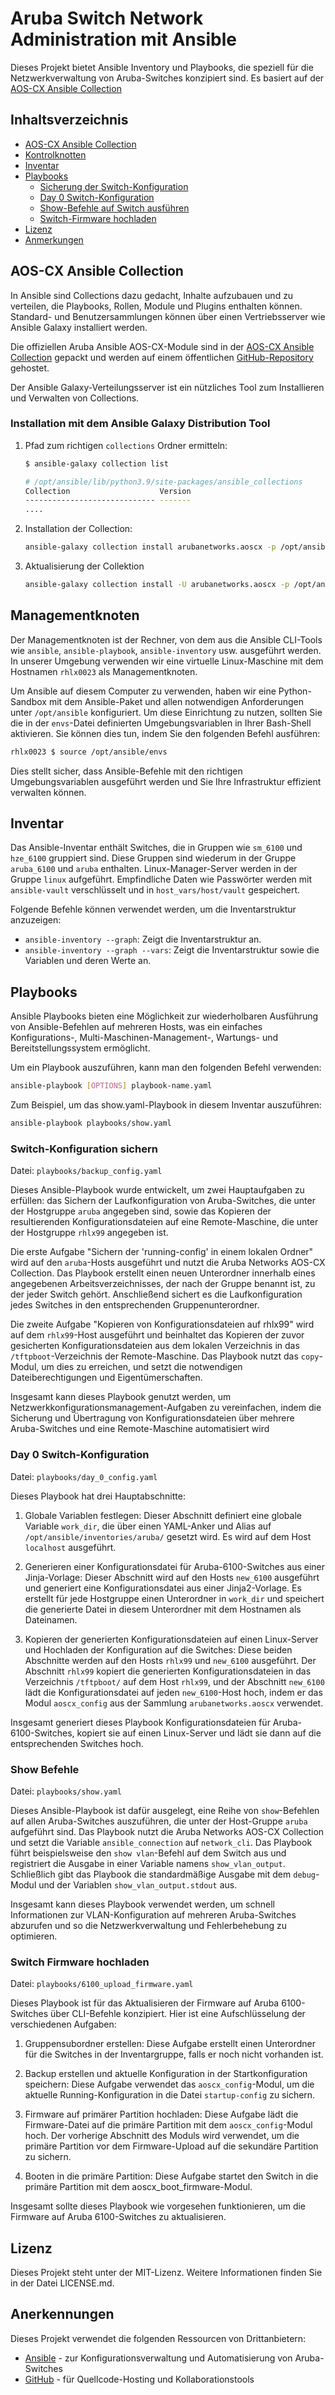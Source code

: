 # Aruba Switch Network Administration mit Ansible

Dieses Projekt bietet Ansible Inventory und Playbooks, die speziell für die Netzwerkverwaltung von Aruba-Switches konzipiert sind. Es basiert auf der [AOS-CX Ansible Collection](https://developer.arubanetworks.com/aruba-aoscx/docs/getting-started-with-ansible-and-aos-cx)

## Inhaltsverzeichnis

- [AOS-CX Ansible Collection](#aos-cx-ansible-collection)
- [Kontrolknotten](#kontrollknoten)
- [Inventar](#inventar)
- [Playbooks](#playbooks)
  - [Sicherung der Switch-Konfiguration](#sicherung-der-switch-konfiguration)
  - [Day 0 Switch-Konfiguration](#day-0-switch-konfiguration)
  - [Show-Befehle auf Switch ausführen](#show-befehle)
  - [Switch-Firmware hochladen](#switch-firmware-hochladen)
- [Lizenz](#lizenz)
- [Anmerkungen](#anerkennungen)

## AOS-CX Ansible Collection

In Ansible sind Collections dazu gedacht, Inhalte aufzubauen und zu verteilen, die Playbooks, Rollen, Module und Plugins enthalten können. Standard- und Benutzersammlungen können über einen Vertriebsserver wie Ansible Galaxy installiert werden.

Die offiziellen Aruba Ansible AOS-CX-Module sind in der [AOS-CX Ansible Collection](https://developer.arubanetworks.com/aruba-aoscx/docs/using-the-aos-cx-ansible-collection) gepackt und werden auf einem öffentlichen [GitHub-Repository](https://github.com/aruba/aoscx-ansible-collection) gehostet.

Der Ansible Galaxy-Verteilungsserver ist ein nützliches Tool zum Installieren und Verwalten von Collections.

### Installation mit dem Ansible Galaxy Distribution Tool

1. Pfad zum richtigen `collections` Ordner ermitteln:

    ```bash
    $ ansible-galaxy collection list

    # /opt/ansible/lib/python3.9/site-packages/ansible_collections
    Collection                    Version
    ----------------------------- -------
    ....
    ```

2. Installation der Collection:

    ```bash
    ansible-galaxy collection install arubanetworks.aoscx -p /opt/ansible/lib/python3.9/site-packages/ansible_collections 
    ```

3. Aktualisierung der Collektion

    ```bash
    ansible-galaxy collection install -U arubanetworks.aoscx -p /opt/ansible/lib/python3.9/site-packages/ansible_collections 
    ```

## Managementknoten

Der Managementknoten ist der Rechner, von dem aus die Ansible CLI-Tools wie `ansible`, `ansible-playbook`, `ansible-inventory` usw. ausgeführt werden. In unserer Umgebung verwenden wir eine virtuelle Linux-Maschine mit dem Hostnamen `rhlx0023` als Managementknoten.

Um Ansible auf diesem Computer zu verwenden, haben wir eine Python-Sandbox mit dem Ansible-Paket und allen notwendigen Anforderungen unter `/opt/ansible` konfiguriert. Um diese Einrichtung zu nutzen, sollten Sie die in der `envs`-Datei definierten Umgebungsvariablen in Ihrer Bash-Shell aktivieren. Sie können dies tun, indem Sie den folgenden Befehl ausführen:

```bash
rhlx0023 $ source /opt/ansible/envs
```

Dies stellt sicher, dass Ansible-Befehle mit den richtigen Umgebungsvariablen ausgeführt werden und Sie Ihre Infrastruktur effizient verwalten können.

## Inventar

Das Ansible-Inventar enthält Switches, die in Gruppen wie `sm_6100` und `hze_6100` gruppiert sind. Diese Gruppen sind wiederum in der Gruppe `aruba_6100` und `aruba` enthalten. Linux-Manager-Server werden in der Gruppe `linux` aufgeführt. Empfindliche Daten wie Passwörter werden mit `ansible-vault` verschlüsselt und in `host_vars/host/vault` gespeichert.

Folgende Befehle können verwendet werden, um die Inventarstruktur anzuzeigen:

- `ansible-inventory --graph`: Zeigt die Inventarstruktur an.
- `ansible-inventory --graph --vars`: Zeigt die Inventarstruktur sowie die Variablen und deren Werte an.

## Playbooks

Ansible Playbooks bieten eine Möglichkeit zur wiederholbaren Ausführung von Ansible-Befehlen auf mehreren Hosts, was ein einfaches Konfigurations-, Multi-Maschinen-Management-, Wartungs- und Bereitstellungssystem ermöglicht.

Um ein Playbook auszuführen, kann man den folgenden Befehl verwenden:

```bash
ansible-playbook [OPTIONS] playbook-name.yaml
```

Zum Beispiel, um das show.yaml-Playbook in diesem Inventar auszuführen:

```bash
ansible-playbook playbooks/show.yaml
```

### Switch-Konfiguration sichern

Datei: `playbooks/backup_config.yaml`

Dieses Ansible-Playbook wurde entwickelt, um zwei Hauptaufgaben zu erfüllen: das Sichern der Laufkonfiguration von Aruba-Switches, die unter der Hostgruppe `aruba` angegeben sind, sowie das Kopieren der resultierenden Konfigurationsdateien auf eine Remote-Maschine, die unter der Hostgruppe `rhlx99` angegeben ist.

Die erste Aufgabe "Sichern der 'running-config' in einem lokalen Ordner" wird auf den `aruba`-Hosts ausgeführt und nutzt die Aruba Networks AOS-CX Collection. Das Playbook erstellt einen neuen Unterordner innerhalb eines angegebenen Arbeitsverzeichnisses, der nach der Gruppe benannt ist, zu der jeder Switch gehört. Anschließend sichert es die Laufkonfiguration jedes Switches in den entsprechenden Gruppenunterordner.

Die zweite Aufgabe "Kopieren von Konfigurationsdateien auf rhlx99" wird auf dem `rhlx99`-Host ausgeführt und beinhaltet das Kopieren der zuvor gesicherten Konfigurationsdateien aus dem lokalen Verzeichnis in das `/tftpboot`-Verzeichnis der Remote-Maschine. Das Playbook nutzt das `copy`-Modul, um dies zu erreichen, und setzt die notwendigen Dateiberechtigungen und Eigentümerschaften.

Insgesamt kann dieses Playbook genutzt werden, um Netzwerkkonfigurationsmanagement-Aufgaben zu vereinfachen, indem die Sicherung und Übertragung von Konfigurationsdateien über mehrere Aruba-Switches und eine Remote-Maschine automatisiert wird

### Day 0 Switch-Konfiguration

Datei: `playbooks/day_0_config.yaml`

Dieses Playbook hat drei Hauptabschnitte:

1. Globale Variablen festlegen: Dieser Abschnitt definiert eine globale Variable `work_dir`, die über einen YAML-Anker und Alias auf `/opt/ansible/inventories/aruba/` gesetzt wird. Es wird auf dem Host `localhost` ausgeführt.

2. Generieren einer Konfigurationsdatei für Aruba-6100-Switches aus einer Jinja-Vorlage: Dieser Abschnitt wird auf den Hosts `new_6100` ausgeführt und generiert eine Konfigurationsdatei aus einer Jinja2-Vorlage. Es erstellt für jede Hostgruppe einen Unterordner in `work_dir` und speichert die generierte Datei in diesem Unterordner mit dem Hostnamen als Dateinamen.

3. Kopieren der generierten Konfigurationsdateien auf einen Linux-Server und Hochladen der Konfiguration auf die Switches: Diese beiden Abschnitte werden auf den Hosts `rhlx99` und `new_6100` ausgeführt. Der Abschnitt `rhlx99` kopiert die generierten Konfigurationsdateien in das Verzeichnis `/tftpboot/` auf dem Host `rhlx99`, und der Abschnitt `new_6100` lädt die Konfigurationsdatei auf jeden `new_6100`-Host hoch, indem er das Modul `aoscx_config` aus der Sammlung `arubanetworks.aoscx` verwendet.

Insgesamt generiert dieses Playbook Konfigurationsdateien für Aruba-6100-Switches, kopiert sie auf einen Linux-Server und lädt sie dann auf die entsprechenden Switches hoch.

### Show Befehle

Datei: `playbooks/show.yaml`

Dieses Ansible-Playbook ist dafür ausgelegt, eine Reihe von `show`-Befehlen auf allen Aruba-Switches auszuführen, die unter der Host-Gruppe `aruba` aufgeführt sind. Das Playbook nutzt die Aruba Networks AOS-CX Collection und setzt die Variable `ansible_connection` auf `network_cli`. Das Playbook führt beispielsweise den `show vlan`-Befehl auf dem Switch aus und registriert die Ausgabe in einer Variable namens `show_vlan_output`. Schließlich gibt das Playbook die standardmäßige Ausgabe mit dem `debug`-Modul und der Variablen `show_vlan_output.stdout` aus.

Insgesamt kann dieses Playbook verwendet werden, um schnell Informationen zur VLAN-Konfiguration auf mehreren Aruba-Switches abzurufen und so die Netzwerkverwaltung und Fehlerbehebung zu optimieren.

### Switch Firmware hochladen

Datei: `playbooks/6100_upload_firmware.yaml`

Dieses Playbook ist für das Aktualisieren der Firmware auf Aruba 6100-Switches über CLI-Befehle konzipiert. Hier ist eine Aufschlüsselung der verschiedenen Aufgaben:

1. Gruppensubordner erstellen: Diese Aufgabe erstellt einen Unterordner für die Switches in der Inventargruppe, falls er noch nicht vorhanden ist.

2. Backup erstellen und aktuelle Konfiguration in der Startkonfiguration speichern: Diese Aufgabe verwendet das `aoscx_config`-Modul, um die aktuelle Running-Konfiguration in die Datei `startup-config` zu sichern.

3. Firmware auf primärer Partition hochladen: Diese Aufgabe lädt die Firmware-Datei auf die primäre Partition mit dem `aoscx_config`-Modul hoch. Der vorherige Abschnitt des Moduls wird verwendet, um die primäre Partition vor dem Firmware-Upload auf die sekundäre Partition zu sichern.

4. Booten in die primäre Partition: Diese Aufgabe startet den Switch in die primäre Partition mit dem aoscx_boot_firmware-Modul.

Insgesamt sollte dieses Playbook wie vorgesehen funktionieren, um die Firmware auf Aruba 6100-Switches zu aktualisieren.

## Lizenz

Dieses Projekt steht unter der MIT-Lizenz. Weitere Informationen finden Sie in der Datei LICENSE.md.

## Anerkennungen

Dieses Projekt verwendet die folgenden Ressourcen von Drittanbietern:

- [Ansible](https://www.ansible.com) - zur Konfigurationsverwaltung und Automatisierung von Aruba-Switches
- [GitHub](https://github.com) - für Quellcode-Hosting und Kollaborationstools
